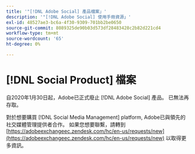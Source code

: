 ```yaml
---
title: '"[!DNL Adobe Social] 產品檔案」'
description: '"[!DNL Adobe Social] 使用手冊資源」'
exl-id: 48527ae3-bc6a-4f30-9309-701bb2be0650
source-git-commit: 8089325de90b03d573df28483428c2b82d221cd4
workflow-type: tm+mt
source-wordcount: '65'
ht-degree: 0%

---
```


# [!DNL Social Product] 檔案

自2020年1月30日起，Adobe已正式廢止 [!DNL Adobe Social] 產品。 已無法再存取。

對於想要購買 [!DNL Social Media Management] platform, Adobe已與領先的社交媒體管理提供者合作。 如果您想要聯繫，請轉到 [https://adobeexchangeec.zendesk.com/hc/en-us/requests/new](https://adobeexchangeec.zendesk.com/hc/en-us/requests/new) 以取得更多資訊。
